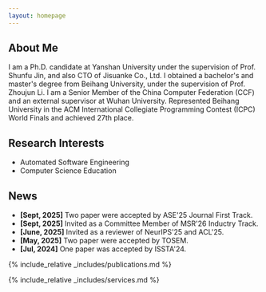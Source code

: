 ```yaml
---
layout: homepage
---
```


## About Me

I am a Ph.D. candidate at Yanshan University under the supervision of Prof. Shunfu Jin, and also CTO of Jisuanke Co., Ltd. I obtained a bachelor's and master's degree from Beihang University, under the supervision of Prof. Zhoujun Li. I am a Senior Member of the China Computer Federation (CCF) and an external supervisor at Wuhan University. Represented Beihang University in the ACM International Collegiate Programming Contest (ICPC) World Finals and achieved 27th place.

## Research Interests
- Automated Software Engineering
- Computer Science Education

## News
- **[Sept, 2025]** Two paper were accepted by ASE'25 Journal First Track.
- **[Sept, 2025]** Invited as a Committee Member of MSR'26 Inductry Track.
- **[June, 2025]** Invited as a reviewer of NeurIPS'25 and ACL'25.
- **[May, 2025]** Two paper were accepted by TOSEM.
- **[Jul, 2024]** One paper was accepted by ISSTA'24.

{% include_relative _includes/publications.md %}

{% include_relative _includes/services.md %}
